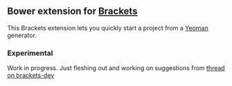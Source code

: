 ## Bower extension for [Brackets](http://brackets.io)

This Brackets extension lets you quickly start a project from a [Yeoman](http://yeoman.io/) generator.

### Experimental

Work in progress. Just fleshing out and working on suggestions from [thread on brackets-dev](https://groups.google.com/forum/#!msg/brackets-dev/QXZ2SvYdhI0/eWN6oyxmE04J)
